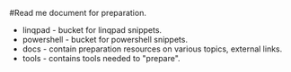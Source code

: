 #Read me document for preparation.

- linqpad - bucket for linqpad snippets.
- powershell - bucket for powershell snippets.
- docs - contain preparation resources on various topics, external links.
- tools - contains tools needed to "prepare".